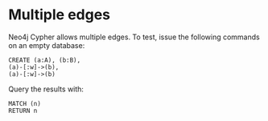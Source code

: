 # Multiple edges

Neo4j Cypher allows multiple edges. To test, issue the following commands on an empty database:

```
CREATE (a:A), (b:B),
(a)-[:w]->(b),
(a)-[:w]->(b)
```

Query the results with:

```
MATCH (n)
RETURN n
```
